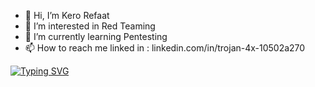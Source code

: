 - 👋 Hi, I’m Kero Refaat 
- 👀 I’m interested in Red Teaming
- 🌱 I’m currently learning Pentesting
- 📫 How to reach me linked in : linkedin.com/in/trojan-4x-10502a270


<a href="https://git.io/typing-svg"><img src="https://readme-typing-svg.demolab.com?font=Fira+Code&duration=5004&pause=1000&color=9C1414&background=71380800&random=false&width=435&lines=hello+%F0%9F%91%8B+My+name+is+kerolos+refaat" alt="Typing SVG" /></a>
